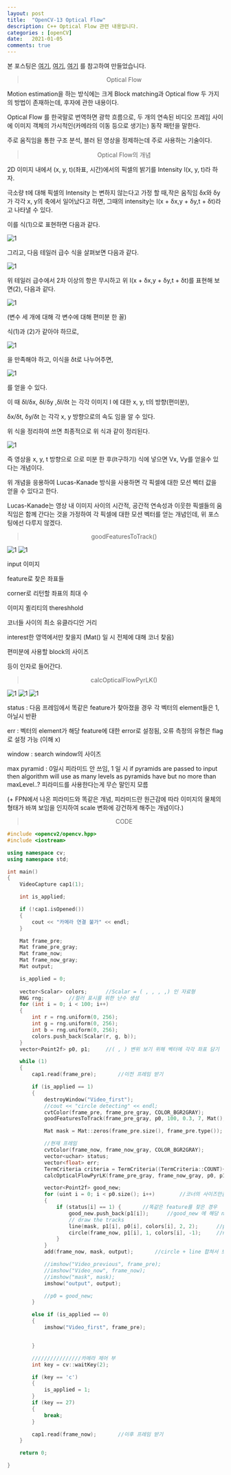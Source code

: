 ```yaml
---
layout: post
title:  "OpenCV-13 Optical Flow"
description: C++ Optical Flow 관련 내용입니다.
categories : [openCV]
date:   2021-01-05
comments: true
---
```


본 포스팅은 [여기](http://blog.naver.com/PostView.nhn?blogId=samsjang&logNo=220662493920&parentCategoryNo=&categoryNo=&viewDate=&isShowPopularPosts=false&from=postView), [여기](https://paeton.tistory.com/entry/%EC%98%B5%ED%8B%B0%EC%B9%BC-%ED%94%8C%EB%A1%9C%EC%9A%B0-Optical-Flow), [여기](https://docs.opencv.org/3.4/d4/dee/tutorial_optical_flow.html) 를 참고하여 만들었습니다.

<blockquote align="center">  Optical Flow </blockquote>

Motion estimation을 하는 방식에는 크게 Block matching과 Optical flow 두 가지의 방법이 존재하는데, 후자에 관한 내용이다.

Optical Flow 를 한국말로 번역하면 광학 흐름으로, 두 개의 연속된 비디오 프레임 사이에 이미지 객체의 가시적인(카메라의 이동 등으로 생기는) 동작 패턴을 말한다.

주로 움직임을 통한 구조 분석, 블러 된 영상을 정제하는데 주로 사용하는 기술이다. 

<blockquote align="center">  Optical Flow의 개념 </blockquote>
2D 이미지 내에서 (x, y, t)(좌표, 시간)에서의 픽셀의 밝기를 Intensity I(x, y, t)라 하자.

극소량 t에 대해 픽셀의 Intensity 는 변하지 않는다고 가정 할 때,작은 움직임 δx와 δy가 각각 x, y의 축에서 일어났다고 하면, 그때의 intensity는 I(x + δx,y + δy,t + δt)라고 나타낼 수 있다.

이를 식(1)으로 표현하면 다음과 같다.

![1](/assets/img/OpenCV/0105/1.PNG)

그리고, 다음 테일러 급수 식을 살펴보면 다음과 같다.

![1](/assets/img/OpenCV/0105/3.PNG)

위 테일러 급수에서 2차 이상의 항은 무시하고 위  I(x + δx,y + δy,t + δt)를 표현해 보면(2), 다음과 같다.

![1](/assets/img/OpenCV/0105/2.PNG)

(변수 세 개에 대해 각 변수에 대해 편미분 한 꼴)

식(1)과 (2)가 같아야 하므로, 

![1](/assets/img/OpenCV/0105/4.PNG)

을 만족해야 하고, 이식을 δt로 나누어주면, 

![1](/assets/img/OpenCV/0105/5.PNG)

를 얻을 수 있다.

이 때 δI/δx, δI/δy ,δI/δt 는 각각 이미지 I 에 대한 x, y, t의 방향(편미분), 

δx/δt, δy/δt 는 각각 x, y 방향으로의 속도 임을 알 수 있다.


위 식을 정리하여 쓰면 최종적으로 위 식과 같이 정리된다.


![1](/assets/img/OpenCV/0105/6.PNG)

즉 영상을 x, y, t 방향으로 으로 미분 한 후(It구하기) 식에 넣으면 Vx, Vy를 얻을수 있다는 개념이다.

위 개념을 응용하여 Lucas-Kanade 방식을 사용하면 각 픽셀에 대한 모션 벡터 값을 얻을 수 있다고 한다.

Lucas-Kanade는 영상 내 이미지 사이의 시간적, 공간적 연속성과 이웃한 픽셀들의 움직임은 함께 간다는 것을 가정하여 각 픽셀에 대한 모션 벡터를 얻는 개념인데, 위 포스팅에선 다루지 않겠다.

<blockquote align="center"> goodFeaturesToTrack() </blockquote>

![1](/assets/img/OpenCV/0105/7.PNG)
![1](/assets/img/OpenCV/0105/8.PNG)


input 이미지

feature로 찾은 좌표들

corner로 리턴할 좌표의 최대 수

이미지 퀼리티의 thereshhold

코너들 사이의 최소 유클라디안 거리

interest한 영역에서만 찾을지 (Mat() 일 시 전체에 대해 코너 찾음)

편미분에 사용할 block의 사이즈

등이 인자로 들어간다.


<blockquote align="center"> calcOpticalFlowPyrLK() </blockquote>

![1](/assets/img/OpenCV/0105/9.PNG)
![1](/assets/img/OpenCV/0105/10.PNG)
![1](/assets/img/OpenCV/0105/11.PNG)

status :  다음 프레임에서 똑같은 feature가 찾아졌을 경우 각 벡터의 element들은 1, 아닐시  반환

err : 벡터의 element가 해당 feature에 대한 error로 설정됨, 오류 측정의 유형은 flag로 설정 가능 (이해 x)

window : search window의 사이즈

max pyramid : 0일시 피라미드 안 쓰임, 1 일 시 if pyramids are passed to input then algorithm will use as many levels as pyramids have but no more than maxLevel..?
피라미드를 사용한다는게 무슨 말인지 모름

(+ FPN에서 나온 피라미드와 똑같은 개념, 피라미드란 원근감에 따라 이미지의 물체의 형태가 바껴 보임을 인지하여 scale 변화에 강건하게 해주는 개념이다.)

<blockquote align="center"> CODE </blockquote>

```cpp
#include <opencv2/opencv.hpp>
#include <iostream>

using namespace cv;
using namespace std;

int main()
{
	VideoCapture cap1(1);

	int is_applied;

	if (!cap1.isOpened())
	{
		cout << "카메라 연결 불가" << endl;
	}

	Mat frame_pre;
	Mat frame_pre_gray;
	Mat frame_now;
	Mat frame_now_gray;
	Mat output;

	is_applied = 0;
	
	vector<Scalar> colors;		//Scalar = ( , , , ,) 인 자료형
	RNG rng;		//컬러 표시를 위한 난수 생성
	for (int i = 0; i < 100; i++)
	{
		int r = rng.uniform(0, 256);
		int g = rng.uniform(0, 256);
		int b = rng.uniform(0, 256);
		colors.push_back(Scalar(r, g, b));
	}
	vector<Point2f> p0, p1;		//( , ) 변위 보기 위해 벡터에 각각 좌표 담기

	while (1)
	{
		cap1.read(frame_pre);		//이전 프레임 받기

		if (is_applied == 1)
		{
			destroyWindow("Video_first");
			//cout << "circle detecting" << endl;
			cvtColor(frame_pre, frame_pre_gray, COLOR_BGR2GRAY);		//gray 상에서 찾기 위한 변환 
			goodFeaturesToTrack(frame_pre_gray, p0, 100, 0.3, 7, Mat(), 7, false, 0.04);		//previous frame에서 좋은 feature인 점 찾기

			Mat mask = Mat::zeros(frame_pre.size(), frame_pre.type());		//그림 그릴 빈 Mat 생성

			//현재 프레임
			cvtColor(frame_now, frame_now_gray, COLOR_BGR2GRAY);
			vector<uchar> status;
			vector<float> err;
			TermCriteria criteria = TermCriteria((TermCriteria::COUNT)+(TermCriteria::EPS), 10, 0.03);		//반복적인iterative 연산을하는 알고리즘의 종료 기준을 정의
			calcOpticalFlowPyrLK(frame_pre_gray, frame_now_gray, p0, p1, status, err, Size(500, 500), 2, criteria);

			vector<Point2f> good_new;
			for (uint i = 0; i < p0.size(); i++)		//코너의 사이즈만큼 찾음
			{
				if (status[i] == 1) {		//똑같은 feature를 찾은 경우
					good_new.push_back(p1[i]);		//good_new 에 해당 now의 좌표 집어넣음
					// draw the tracks
					line(mask, p1[i], p0[i], colors[i], 2, 2);		//pre, now 의 좌표 이음(빈 Mat에서)
					circle(frame_now, p1[i], 1, colors[i], -1);		//now의 좌표 동그랗게
				}
			}
			add(frame_now, mask, output);		//circle + line 합쳐서 보여주기 

			//imshow("Video_previous", frame_pre);		
			//imshow("Video_now", frame_now);
			//imshow("mask", mask);
			imshow("output", output);

			//p0 = good_new;
		}

		else if (is_applied == 0)
		{
			imshow("Video_first", frame_pre);


		}

		////////////////카메라 제어 부
		int key = cv::waitKey(2);

		if (key == 'c')
		{
			is_applied = 1;
		}
		if (key == 27)
		{
			break;
		}

		cap1.read(frame_now);		//이후 프레임 받기 
	}

	return 0;

}

```